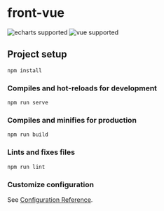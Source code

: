 
# front-vue
![echarts supported](https://img.shields.io/badge/echarts-%5E4.6.0-brightgreen) ![vue supported](https://img.shields.io/badge/-%5E2.6.11-green)

## Project setup
```
npm install
```

### Compiles and hot-reloads for development
```
npm run serve
```

### Compiles and minifies for production
```
npm run build
```

### Lints and fixes files
```
npm run lint
```

### Customize configuration
See [Configuration Reference](https://cli.vuejs.org/config/).
